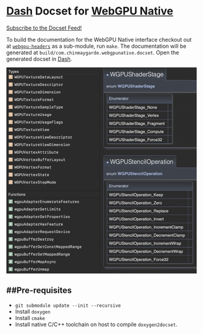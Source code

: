 [Dash](https://kapeli.com/dash) Docset for [WebGPU Native](https://github.com/webgpu-native/webgpu-headers)
=============================

[Subscribe to the Docset Feed!](dash-feed://https%3A%2F%2Fpublic.chinmaygarde.com%2Fwebgpunative%2FWebGPUNative.xml)

To build the documentation for the WebGPU Native interface checkout out at [`webgpu-headers`](https://github.com/webgpu-native/webgpu-headers) as a sub-module, run `make`. The documentation will be generated at `build/com.chinmaygarde.webgpunative.docset`. Open the generated docset in [Dash](https://kapeli.com/dash).

![WebGPU Native Docset](/images/preview.png)

##Pre-requisites
----------------

* `git submodule update --init --recursive`
* Install `doxygen`
* Install `cmake`
* Install native C/C++ toolchain on host to compile `doxygen2docset`.
